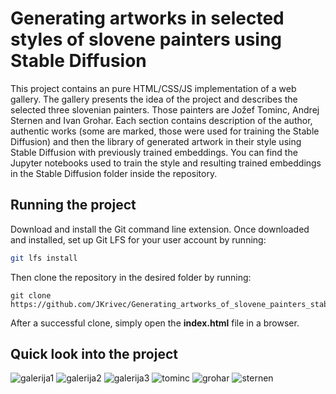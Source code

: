 # Generating artworks in selected styles of slovene painters using Stable Diffusion
This project contains an pure HTML/CSS/JS implementation of a web gallery.
The gallery presents the idea of the project and describes the selected three slovenian painters.
Those painters are Jožef Tominc, Andrej Sternen and Ivan Grohar. Each section contains description of the author, authentic works
(some are marked, those were used for training the Stable Diffusion) and then the library of generated artwork in their style using Stable Diffusion
with previously trained embeddings.
You can find the Jupyter notebooks used to train the style and resulting trained embeddings in the Stable Diffusion folder inside the repository.

## Running the project
Download and install the Git command line extension. Once downloaded and installed, set up Git LFS for your user account by running:
```bash
git lfs install
```
Then clone the repository in the desired folder by running:
```shell
git clone https://github.com/JKrivec/Generating_artworks_of_slovene_painters_stable_diffusion.git
```

After a successful clone, simply open the **index.html** file in a browser.

## Quick look into the project

![galerija1](https://user-images.githubusercontent.com/32847450/212778544-fa9af121-3d93-42e0-a50a-1c64602eeac2.jpg)
![galerija2](https://user-images.githubusercontent.com/32847450/212778555-eeb7c0d6-58c4-45a0-8ce5-2ca51bed2e73.jpg)
![galerija3](https://user-images.githubusercontent.com/32847450/212778560-8572aa53-5236-4d4c-a84e-3a66a6bfcdbe.jpg)
![tominc](https://user-images.githubusercontent.com/32847450/212779030-19267c47-e273-4655-852a-416e07303d28.jpg)
![grohar](https://user-images.githubusercontent.com/32847450/212779035-cb2c1b22-441e-4ce5-a6a2-8563e6d405a5.jpg)
![sternen](https://user-images.githubusercontent.com/32847450/212779046-b7dbf21e-12e1-4356-8545-f1965e1d4da9.jpg)
